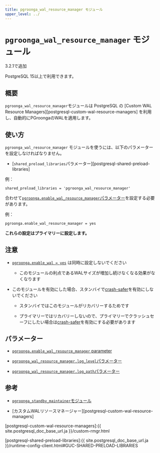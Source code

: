 ```yaml
---
title: pgroonga_wal_resource_manager モジュール
upper_level: ../
---
```


# `pgroonga_wal_resource_manager` モジュール

3.2.1で追加

PostgreSQL 15以上で利用できます。

## 概要

`pgroonga_wal_resource_manager`モジュールは PostgreSQL の [Custom WAL Resource Managers][postgresql-custom-wal-resource-managers] を利用し、自動的にPGroongaのWALを適用します。

## 使い方

`pgroonga_wal_resource_manager` モジュールを使うには、以下のパラメーターを設定しなければなりません。

  * [`shared_preload_libraries`パラメーター][postgresql-shared-preload-libraries]

例：

```text
shared_preload_libraries = 'pgroonga_wal_resource_manager'
```

合わせて[`pgroonga.enable_wal_resource_manager`パラメーター][enable-wal-resource-manager]を設定する必要があります。

例：

```text
pgroonga.enable_wal_resource_manager = yes
```

**これらの設定はプライマリーに設定します。**

## 注意

* [`pgroonga.enable_wal = yes`][enable-wal] は同時に設定しないでください

  * このモジュールの利点であるWALサイズが増加し続けなくなる効果がなくなります

* このモジュールを有効にした場合、スタンバイで[crash-safer][pgroonga-crash-safer]を有効にしないでください

  * スタンバイではこのモジュールがリカバリーするためです

  * プライマリーではリカバリーしないので、プライマリーでクラッシュセーフにしたい場合は[crash-safer][pgroonga-crash-safer]を有効にする必要があります

## パラメーター

  * [`pgroonga.enable_wal_resource_manager` parameter][enable-wal-resource-manager]

  * [`pgroonga_wal_resource_manager.log_level`パラメーター][pgroonga-wal-resource-manager-log-level]

  * [`pgroonga_wal_resource_manager.log_path`パラメーター][pgroonga-wal-resource-manager-log-path]

## 参考

  * [`pgroonga_standby_maintainer`モジュール][pgroonga-standby-maintainer]

  * [カスタムWALリソースマネージャー][postgresql-custom-wal-resource-managers]

[enable-wal-resource-manager]:../parameters/enable-wal-resource-manager.html

[enable-wal]:../parameters/enable-wal.html

[pgroonga-crash-safer]:../reference/modules/pgroonga-crash-safer.html

[pgroonga-standby-maintainer]:../modules/pgroonga-standby-maintainer.html

[pgroonga-wal-resource-manager-log-level]:../parameters/pgroonga-wal-resource-manager-log-level.html

[pgroonga-wal-resource-manager-log-path]:../parameters/pgroonga-wal-resource-manager-log-path.html

[postgresql-custom-wal-resource-managers]:{{ site.postgresql_doc_base_url.ja }}/custom-rmgr.html

[postgresql-shared-preload-libraries]:{{ site.postgresql_doc_base_url.ja }}/runtime-config-client.html#GUC-SHARED-PRELOAD-LIBRARIES
